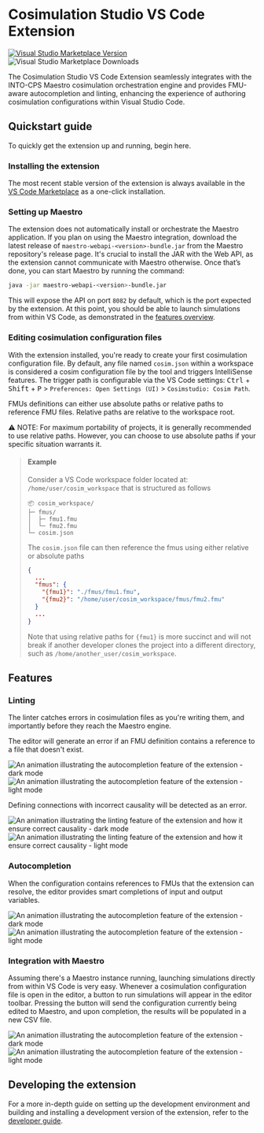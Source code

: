 # Cosimulation Studio VS Code Extension

[![Visual Studio Marketplace Version](https://img.shields.io/visual-studio-marketplace/v/intocps.cosimulation-studio)](https://marketplace.visualstudio.com/items?itemName=intocps.cosimulation-studio)
![Visual Studio Marketplace Downloads](https://img.shields.io/visual-studio-marketplace/d/intocps.cosimulation-studio)

The Cosimulation Studio VS Code Extension seamlessly integrates with the INTO-CPS Maestro cosimulation orchestration engine and provides FMU-aware autocompletion and linting, enhancing the experience of authoring cosimulation configurations within Visual Studio Code.

## Quickstart guide

To quickly get the extension up and running, begin here.

### Installing the extension

The most recent stable version of the extension is always available in the [VS Code Marketplace](https://marketplace.visualstudio.com/items?itemName=intocps.cosimulation-studio) as a one-click installation.

### Setting up Maestro

The extension does not automatically install or orchestrate the Maestro application. If you plan on using the Maestro integration, download the latest release of `maestro-webapi-<version>-bundle.jar` from the Maestro repository's release page. It's crucial to install the JAR with the Web API, as the extension cannot communicate with Maestro otherwise. Once that’s done, you can start Maestro by running the command:

```bash
java -jar maestro-webapi-<version>-bundle.jar
```

This will expose the API on port `8082` by default, which is the port expected by the extension. At this point, you should be able to launch simulations from within VS Code, as demonstrated in the [features overview](#integration-with-maestro).

### Editing cosimulation configuration files

With the extension installed, you're ready to create your first cosimulation configuration file. By default, any file named `cosim.json` within a workspace is considered a cosim configuration file by the tool and triggers IntelliSense features. The trigger path is configurable via the VS Code settings: <kbd>Ctrl</kbd> + <kbd>Shift</kbd> + <kbd>P</kbd> > `Preferences: Open Settings (UI)` > `Cosimstudio: Cosim Path`.

FMUs definitions can either use absolute paths or relative paths to reference FMU files. Relative paths are relative to the workspace root.

⚠️ NOTE: For maximum portability of projects, it is generally recommended to use relative paths. However, you can choose to use absolute paths if your specific situation warrants it.

> #### Example
>
> Consider a VS Code workspace folder located at: `/home/user/cosim_workspace` that is structured as follows
>
>```text
>📦 cosim_workspace/
>├─ fmus/
>│  ├─ fmu1.fmu
>│  └─ fmu2.fmu
>└─ cosim.json
>```
>
> The `cosim.json` file can then reference the fmus using either relative or absolute paths
>
> ```json
> {
>   ...
>   "fmus": {
>     "{fmu1}": "./fmus/fmu1.fmu",
>     "{fmu2}": "/home/user/cosim_workspace/fmus/fmu2.fmu"
>   }
>   ...
> }
>```
>
> Note that using relative paths for `{fmu1}` is more succinct and will not break if another developer clones the project into a different directory, such as `/home/another_user/cosim_workspace`.

## Features

### Linting

The linter catches errors in cosimulation files as you're writing them, and importantly before they reach the Maestro engine.

The editor will generate an error if an FMU definition contains a reference to a file that doesn't exist.

![An animation illustrating the autocompletion feature of the extension - dark mode](https://odin.cps.digit.au.dk/into-cps/cosim-studio/v0.1/dark/fmu_file_linting.gif#gh-dark-mode-only)
![An animation illustrating the autocompletion feature of the extension - light mode](https://odin.cps.digit.au.dk/into-cps/cosim-studio/v0.1/light/fmu_file_linting.gif#gh-light-mode-only)

Defining connections with incorrect causality will be detected as an error.

![An animation illustrating the linting feature of the extension and how it ensure correct causality - dark mode](https://odin.cps.digit.au.dk/into-cps/cosim-studio/v0.1/dark/fmu_causality_linting.gif#gh-dark-mode-only)
![An animation illustrating the linting feature of the extension and how it ensure correct causality - light mode](https://odin.cps.digit.au.dk/into-cps/cosim-studio/v0.1/light/fmu_causality_linting.gif#gh-light-mode-only)

### Autocompletion

When the configuration contains references to FMUs that the extension can resolve, the editor provides smart completions of input and output variables.

![An animation illustrating the autocompletion feature of the extension - dark mode](https://odin.cps.digit.au.dk/into-cps/cosim-studio/v0.1/dark/fmu_auto_completion.gif#gh-dark-mode-only)
![An animation illustrating the autocompletion feature of the extension - light mode](https://odin.cps.digit.au.dk/into-cps/cosim-studio/v0.1/light/fmu_auto_completion.gif#gh-light-mode-only)

### Integration with Maestro

Assuming there's a Maestro instance running, launching simulations directly from within VS Code is very easy. Whenever a cosimulation configuration file is open in the editor, a button to run simulations will appear in the editor toolbar. Pressing the button will send the configuration currently being edited to Maestro, and upon completion, the results will be populated in a new CSV file.

![An animation illustrating the autocompletion feature of the extension - dark mode](https://odin.cps.digit.au.dk/into-cps/cosim-studio/v0.1/dark/maestro_integration.gif#gh-dark-mode-only)
![An animation illustrating the autocompletion feature of the extension - light mode](https://odin.cps.digit.au.dk/into-cps/cosim-studio/v0.1/light/maestro_integration.gif#gh-light-mode-only)

## Developing the extension

For a more in-depth guide on setting up the development environment and building and installing a development version of the extension, refer to the [developer guide](./DEVELOPER.md).
